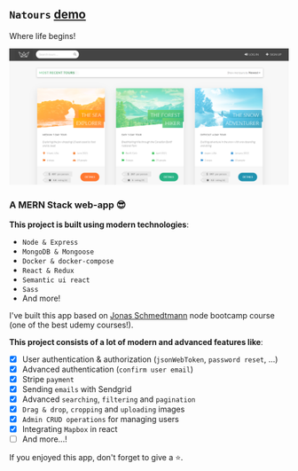 ## `Natours` [demo](https://ghafour-natours-react.herokuapp.com/)

Where life begins!

![natours-react](client/public/img/my-natours-app.png?raw=true "Natours React")

### A MERN Stack web-app 😎

**This project is built using modern technologies**:

- `Node & Express`
- `MongoDB & Mongoose`
- `Docker & docker-compose`
- `React & Redux`
- `Semantic ui react`
- `Sass`
- And more!

I've built this app based on [Jonas Schmedtmann](https://github.com/jonasschmedtmann) node bootcamp course (one of the best udemy courses!).

**This project consists of a lot of modern and advanced features like**:

- [x] User authentication & authorization (`jsonWebToken`, `password reset`, ...)
- [x] Advanced authentication (`confirm user email`)
- [x] Stripe `payment`
- [x] Sending `emails` with Sendgrid
- [x] Advanced `searching`, `filtering` and `pagination`
- [x] `Drag & drop`, `cropping` and `uploading` images
- [x] `Admin CRUD operations` for managing users
- [x] Integrating `Mapbox` in react
- [ ] And more...!

If you enjoyed this app, don't forget to give a ⭐.
